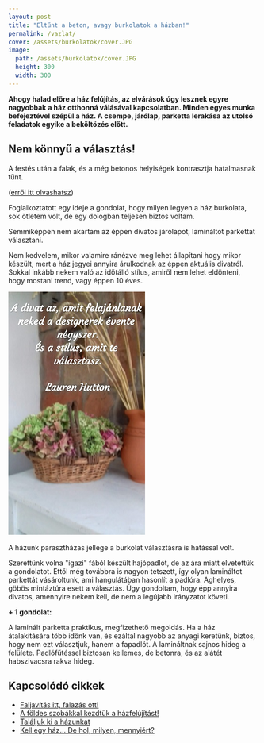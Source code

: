 ```yaml
---
layout: post
title: "Eltűnt a beton, avagy burkolatok a házban!"
permalink: /vazlat/
cover: /assets/burkolatok/cover.JPG
image:
  path: /assets/burkolatok/cover.JPG
  height: 300
  width: 300
---
```




**Ahogy halad előre a ház felújítás, az elvárások úgy lesznek egyre nagyobbak a ház otthonná válásával kapcsolatban. Minden egyes munka befejeztével szépül a ház. A csempe, járólap, parketta lerakása az utolsó feladatok egyike a beköltözés előtt.**



## Nem könnyű a választás!




A festés után a falak, és a még betonos helyiségek kontrasztja hatalmasnak tűnt.

([erről itt olvashatsz](/2019-02-12/szobabetonozas))

Foglalkoztatott egy ideje a gondolat, hogy milyen legyen a ház burkolata, sok ötletem volt, de egy dologban teljesen biztos voltam.
  
Semmiképpen nem akartam az éppen divatos járólapot, lamináltot parkettát választani. 

Nem kedvelem, mikor valamire ránézve meg lehet állapítani hogy mikor készült, mert a ház jegyei annyira árulkodnak az éppen aktuális divatról. Sokkal inkább nekem való az időtálló stílus, amiről nem lehet eldönteni, hogy mostani trend, vagy éppen 10 éves.

![idézet](/assets/burkolatok/IMG_20190306_122829.jpg)

A házunk parasztházas jellege a burkolat választásra is hatással volt.


Szerettünk volna "igazi" fából készült hajópadlót, de az ára miatt elvetettük a gondolatot. 
Ettől még továbbra is nagyon tetszett, így olyan lamináltot parkettát vásároltunk, ami hangulátában hasonlít a padlóra.
Ághelyes, göbös mintáztúra esett a választás. Úgy gondoltam, hogy épp annyira divatos, amennyire nekem kell, de nem a legújabb irányzatot követi. 


**+ 1 gondolat:**  

A laminált parketta praktikus, megfizethető megoldás. Ha a ház átalakítására több időnk van, és ezáltal nagyobb az anyagi keretünk, biztos, hogy nem ezt választjuk, hanem a fapadlót. A lamináltnak sajnos hideg a felülete. Padlófűtéssel biztosan kellemes, de betonra, és az alátét habszivacsra rakva hideg.

## Kapcsolódó cikkek



* [Faljavítás itt, falazás ott!](/2019-02-18/afalak)
* [A földes szobákkal kezdtük a házfelújítást!](/2019-02-12/szobabetonozas)
* [Találjuk ki a házunkat](/2019-02-11/találjuk_ki)
* [Kell egy ház... De hol, milyen, mennyiért?](/2019-02-09/hazvasarlas)
